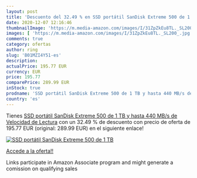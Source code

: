 ```yaml
---
layout: post
title: 'Descuento del 32.49 % en SSD portátil SanDisk Extreme 500 de 1 TB'
date: 2020-12-07 12:16:46
thumbnailImage: 'https://m.media-amazon.com/images/I/31ZpZkEu8TL._SL200_.jpg'
images: [ 'https://m.media-amazon.com/images/I/31ZpZkEu8TL._SL200_.jpg' ]
comments: true
category: ofertas
author: ring
slug: 'B01MZI4Y51-es'
description:
actualPrice: 195.77 EUR
currency: EUR
price: 195.77
comparePrice: 289.99 EUR
inStock: true
prodname: 'SSD portátil SanDisk Extreme 500 de 1 TB y hasta 440 MB/s de Velocidad de Lectura'
country: 'es'
---
```


Tienes [SSD portátil SanDisk Extreme 500 de 1 TB y hasta 440 MB/s de Velocidad de Lectura](https://www.amazon.es/dp/B01MZI4Y51/?tag=tolees-21) con un 32.49 % de descuento con precio de oferta de 195.77 EUR (original: 289.99 EUR) en el siguiente enlace!

[![SSD portátil SanDisk Extreme 500 de 1 TB](https://m.media-amazon.com/images/I/31ZpZkEu8TL._SL200_.jpg)](https://www.amazon.es/dp/B01MZI4Y51/?tag=tolees-21)

[Accede a la oferta!!](https://www.amazon.es/dp/B01MZI4Y51/?tag=tolees-21)

Links participate in Amazon Associate program and might generate a comission on qualifying sales



